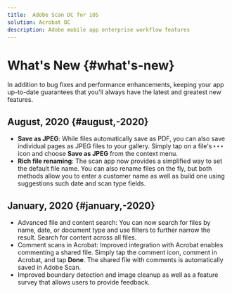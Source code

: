 ```yaml
---
title:  Adobe Scan DC for iOS
solution: Acrobat DC
description: Adobe mobile app enterprise workflow features
---
```


# What's New {#what's-new}

In addition to bug fixes and performance enhancements, keeping your app up-to-date guarantees that you'll always have the latest and greatest new features.

## August, 2020 {#august,-2020}

* **Save as JPEG**: While files automatically save as PDF, you can also save individual pages as JPEG files to your gallery. Simply tap on a file's ![image](./images/overflowicon.png) icon and choose **Save as JPEG** from the context menu. 
* **Rich file renaming**: The scan app now provides a simplified way to set the default file name. You can also rename files on the fly, but both methods allow you to enter a customer name as well as build one using suggestions such date and scan type fields.


## January, 2020 {#january,-2020}

* Advanced file and content search: You can now search for files by name, date, or document type and use filters to further narrow the result. Search for content across all files. 
* Comment scans in Acrobat: Improved integration with Acrobat enables commenting a shared file. Simply tap the comment icon, comment in Acrobat, and tap **Done**. The shared file with comments is automatically saved in Adobe Scan. 
* Improved boundary detection and image cleanup as well as a feature survey that allows users to provide feedback. 

